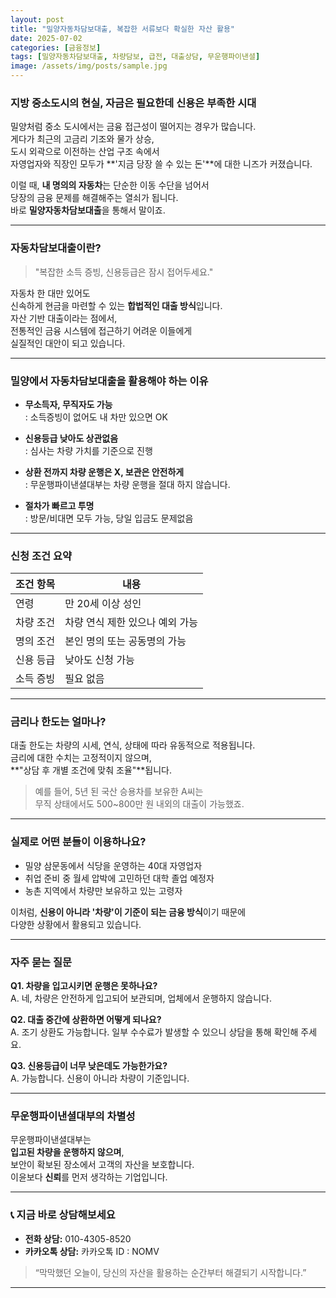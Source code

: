 ```yaml
---
layout: post
title: "밀양자동차담보대출, 복잡한 서류보다 확실한 자산 활용"
date: 2025-07-02
categories: [금융정보]
tags: [밀양자동차담보대출, 차량담보, 급전, 대출상담, 무운행파이낸셜]
image: /assets/img/posts/sample.jpg
---
```


### 지방 중소도시의 현실, 자금은 필요한데 신용은 부족한 시대

밀양처럼 중소 도시에서는 금융 접근성이 떨어지는 경우가 많습니다.  
게다가 최근의 고금리 기조와 물가 상승,  
도시 외곽으로 이전하는 산업 구조 속에서  
자영업자와 직장인 모두가 **'지금 당장 쓸 수 있는 돈'**에 대한 니즈가 커졌습니다.

이럴 때, **내 명의의 자동차**는 단순한 이동 수단을 넘어서  
당장의 금융 문제를 해결해주는 열쇠가 됩니다.  
바로 **밀양자동차담보대출**을 통해서 말이죠.

---

### 자동차담보대출이란?

> "복잡한 소득 증빙, 신용등급은 잠시 접어두세요."

자동차 한 대만 있어도  
신속하게 현금을 마련할 수 있는 **합법적인 대출 방식**입니다.  
자산 기반 대출이라는 점에서,  
전통적인 금융 시스템에 접근하기 어려운 이들에게  
실질적인 대안이 되고 있습니다.

---

### 밀양에서 자동차담보대출을 활용해야 하는 이유

- **무소득자, 무직자도 가능**  
  : 소득증빙이 없어도 내 차만 있으면 OK

- **신용등급 낮아도 상관없음**  
  : 심사는 차량 가치를 기준으로 진행

- **상환 전까지 차량 운행은 X, 보관은 안전하게**  
  : 무운행파이낸셜대부는 차량 운행을 절대 하지 않습니다.

- **절차가 빠르고 투명**  
  : 방문/비대면 모두 가능, 당일 입금도 문제없음

---

### 신청 조건 요약

| 조건 항목 | 내용 |
|-----------|------|
| 연령       | 만 20세 이상 성인 |
| 차량 조건 | 차량 연식 제한 있으나 예외 가능 |
| 명의 조건 | 본인 명의 또는 공동명의 가능 |
| 신용 등급 | 낮아도 신청 가능 |
| 소득 증빙 | 필요 없음 |

---

### 금리나 한도는 얼마나?

대출 한도는 차량의 시세, 연식, 상태에 따라 유동적으로 적용됩니다.  
금리에 대한 수치는 고정적이지 않으며,  
**"상담 후 개별 조건에 맞춰 조율"**됩니다.

> 예를 들어, 5년 된 국산 승용차를 보유한 A씨는  
> 무직 상태에서도 500~800만 원 내외의 대출이 가능했죠.  

---

### 실제로 어떤 분들이 이용하나요?

- 밀양 삼문동에서 식당을 운영하는 40대 자영업자  
- 취업 준비 중 월세 압박에 고민하던 대학 졸업 예정자  
- 농촌 지역에서 차량만 보유하고 있는 고령자

이처럼, **신용이 아니라 '차량'이 기준이 되는 금융 방식**이기 때문에  
다양한 상황에서 활용되고 있습니다.

---

### 자주 묻는 질문

**Q1. 차량을 입고시키면 운행은 못하나요?**  
A. 네, 차량은 안전하게 입고되어 보관되며, 업체에서 운행하지 않습니다.

**Q2. 대출 중간에 상환하면 어떻게 되나요?**  
A. 조기 상환도 가능합니다. 일부 수수료가 발생할 수 있으니 상담을 통해 확인해 주세요.

**Q3. 신용등급이 너무 낮은데도 가능한가요?**  
A. 가능합니다. 신용이 아니라 차량이 기준입니다.

---

### 무운행파이낸셜대부의 차별성

무운행파이낸셜대부는  
**입고된 차량을 운행하지 않으며**,  
보안이 확보된 장소에서 고객의 자산을 보호합니다.  
이윤보다 **신뢰**를 먼저 생각하는 기업입니다.

---

### 📞 지금 바로 상담해보세요

- **전화 상담:** 010-4305-8520  
- **카카오톡 상담:** 카카오톡 ID : NOMV

> “막막했던 오늘이, 당신의 자산을 활용하는 순간부터 해결되기 시작합니다.”

---

